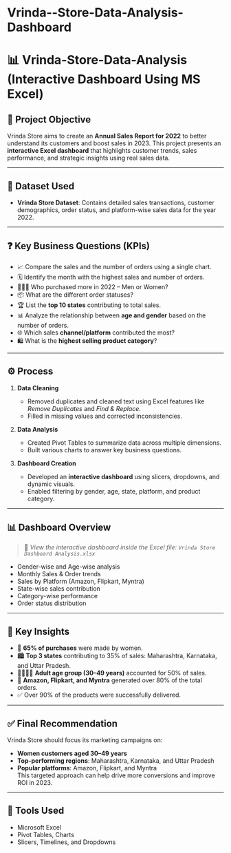 # Vrinda--Store-Data-Analysis-Dashboard
# 📊 Vrinda-Store-Data-Analysis (Interactive Dashboard Using MS Excel)

## 🎯 Project Objective

Vrinda Store aims to create an **Annual Sales Report for 2022** to better understand its customers and boost sales in 2023. This project presents an **interactive Excel dashboard** that highlights customer trends, sales performance, and strategic insights using real sales data.

---

## 📁 Dataset Used

- **Vrinda Store Dataset**: Contains detailed sales transactions, customer demographics, order status, and platform-wise sales data for the year 2022.

---

## ❓ Key Business Questions (KPIs)

- 📈 Compare the sales and the number of orders using a single chart.
- 🗓️ Identify the month with the highest sales and number of orders.
- 👨‍🦰👩 Who purchased more in 2022 – Men or Women?
- 📦 What are the different order statuses?
- 🏆 List the **top 10 states** contributing to total sales.
- 📊 Analyze the relationship between **age and gender** based on the number of orders.
- 🌐 Which sales **channel/platform** contributed the most?
- 🛍️ What is the **highest selling product category**?

---

## ⚙️ Process

1. **Data Cleaning**  
   - Removed duplicates and cleaned text using Excel features like *Remove Duplicates* and *Find & Replace*.
   - Filled in missing values and corrected inconsistencies.

2. **Data Analysis**  
   - Created Pivot Tables to summarize data across multiple dimensions.
   - Built various charts to answer key business questions.

3. **Dashboard Creation**  
   - Developed an **interactive dashboard** using slicers, dropdowns, and dynamic visuals.
   - Enabled filtering by gender, age, state, platform, and product category.

---

## 📊 Dashboard Overview

> 🔗 *View the interactive dashboard inside the Excel file: `Vrinda Store Dashboard Analysis.xlsx`*

- Gender-wise and Age-wise analysis
- Monthly Sales & Order trends
- Sales by Platform (Amazon, Flipkart, Myntra)
- State-wise sales contribution
- Category-wise performance
- Order status distribution

---

## 📌 Key Insights

- 👩 **65% of purchases** were made by women.
- 🏙️ **Top 3 states** contributing to 35% of sales: Maharashtra, Karnataka, and Uttar Pradesh.
- 👨‍👩‍👧‍👦 **Adult age group (30–49 years)** accounted for 50% of sales.
- 🛒 **Amazon, Flipkart, and Myntra** generated over 80% of the total orders.
- ✅ Over 90% of the products were successfully delivered.

---

## ✅ Final Recommendation

Vrinda Store should focus its marketing campaigns on:
- **Women customers aged 30–49 years**
- **Top-performing regions**: Maharashtra, Karnataka, and Uttar Pradesh
- **Popular platforms**: Amazon, Flipkart, and Myntra  
This targeted approach can help drive more conversions and improve ROI in 2023.

---

## 🧠 Tools Used

- Microsoft Excel
- Pivot Tables, Charts
- Slicers, Timelines, and Dropdowns




